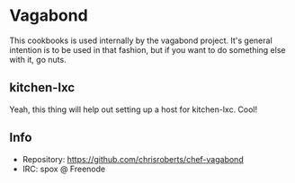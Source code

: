 # Vagabond

This cookbooks is used internally by the vagabond project.
It's general intention is to be used in that fashion, but
if you want to do something else with it, go nuts.

## kitchen-lxc

Yeah, this thing will help out setting up a host for kitchen-lxc.
Cool!

## Info

* Repository: https://github.com/chrisroberts/chef-vagabond
* IRC: spox @ Freenode
